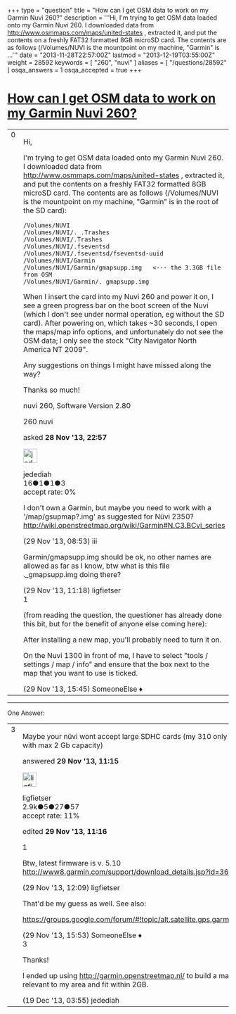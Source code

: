 +++
type = "question"
title = "How can I get OSM data to work on my Garmin Nuvi 260?"
description = '''Hi, I&#x27;m trying to get OSM data loaded onto my Garmin Nuvi 260. I downloaded data from http://www.osmmaps.com/maps/united-states , extracted it, and put the contents on a freshly FAT32 formatted 8GB microSD card. The contents are as follows (/Volumes/NUVI is the mountpoint on my machine, &quot;Garmin&quot; is ...'''
date = "2013-11-28T22:57:00Z"
lastmod = "2013-12-19T03:55:00Z"
weight = 28592
keywords = [ "260", "nuvi" ]
aliases = [ "/questions/28592" ]
osqa_answers = 1
osqa_accepted = true
+++

<div class="headNormal">

# [How can I get OSM data to work on my Garmin Nuvi 260?](/questions/28592/how-can-i-get-osm-data-to-work-on-my-garmin-nuvi-260)

</div>

<div id="main-body">

<div id="askform">

<table id="question-table" style="width:100%;">
<colgroup>
<col style="width: 50%" />
<col style="width: 50%" />
</colgroup>
<tbody>
<tr>
<td style="width: 30px; vertical-align: top"><div class="vote-buttons">
<span id="post-28592-upvote" class="ajax-command post-vote up" rel="nofollow" title="I like this post (click again to cancel)"> </span>
<div id="post-28592-score" class="post-score" title="current number of votes">
0
</div>
<span id="post-28592-downvote" class="ajax-command post-vote down" rel="nofollow" title="I dont like this post (click again to cancel)"> </span> <span id="favorite-mark" class="ajax-command favorite-mark" rel="nofollow" title="mark/unmark this question as favorite (click again to cancel)"> </span>
<div id="favorite-count" class="favorite-count">
&#10;</div>
</div></td>
<td><div id="item-right">
<div class="question-body">
<p>Hi,</p>
<p>I'm trying to get OSM data loaded onto my Garmin Nuvi 260. I downloaded data from <a href="http://www.osmmaps.com/maps/united-states">http://www.osmmaps.com/maps/united-states</a> , extracted it, and put the contents on a freshly FAT32 formatted 8GB microSD card. The contents are as follows (/Volumes/NUVI is the mountpoint on my machine, "Garmin" is in the root of the SD card):</p>
<pre><code>/Volumes/NUVI
/Volumes/NUVI/._.Trashes
/Volumes/NUVI/.Trashes
/Volumes/NUVI/.fseventsd
/Volumes/NUVI/.fseventsd/fseventsd-uuid
/Volumes/NUVI/Garmin
/Volumes/NUVI/Garmin/gmapsupp.img   &lt;--- the 3.3GB file from OSM
/Volumes/NUVI/Garmin/._gmapsupp.img</code></pre>
<p>When I insert the card into my Nuvi 260 and power it on, I see a green progress bar on the boot screen of the Nuvi (which I don't see under normal operation, eg without the SD card). After powering on, which takes ~30 seconds, I open the maps/map info options, and unfortunately do not see the OSM data; I only see the stock "City Navigator North America NT 2009".</p>
<p>Any suggestions on things I might have missed along the way?</p>
<p>Thanks so much!</p>
<p>nuvi 260, Software Version 2.80</p>
</div>
<div id="question-tags" class="tags-container tags">
<span class="post-tag tag-link-260" rel="tag" title="see questions tagged &#39;260&#39;">260</span> <span class="post-tag tag-link-nuvi" rel="tag" title="see questions tagged &#39;nuvi&#39;">nuvi</span>
</div>
<div id="question-controls" class="post-controls">
&#10;</div>
<div class="post-update-info-container">
<div class="post-update-info post-update-info-user">
<p>asked <strong>28 Nov '13, 22:57</strong></p>
<img src="https://secure.gravatar.com/avatar/a3d6887041bc564a5d60cdc811ae4ef9?s=32&amp;d=identicon&amp;r=g" class="gravatar" width="32" height="32" alt="jedediah&#39;s gravatar image" />
<p><span>jedediah</span><br />
<span class="score" title="16 reputation points">16</span><span title="1 badges"><span class="badge1">●</span><span class="badgecount">1</span></span><span title="1 badges"><span class="silver">●</span><span class="badgecount">1</span></span><span title="3 badges"><span class="bronze">●</span><span class="badgecount">3</span></span><br />
<span class="accept_rate" title="Rate of the user&#39;s accepted answers">accept rate:</span> <span title="jedediah has no accepted answers">0%</span></p>
</div>
</div>
<div id="comments-container-28592" class="comments-container">
<span id="28594"></span>
<div id="comment-28594" class="comment">
<div id="post-28594-score" class="comment-score">
&#10;</div>
<div class="comment-text">
<p>I don't own a Garmin, but maybe you need to work with a '/map/gsupmap?.img' as suggested for Nüvi 2350? <a href="http://wiki.openstreetmap.org/wiki/Garmin#N.C3.BCvi_series">http://wiki.openstreetmap.org/wiki/Garmin#N.C3.BCvi_series</a></p>
</div>
<div id="comment-28594-info" class="comment-info">
<span class="comment-age">(29 Nov '13, 08:53)</span> <span class="comment-user userinfo">iii</span>
</div>
</div>
<span id="28597"></span>
<div id="comment-28597" class="comment">
<div id="post-28597-score" class="comment-score">
&#10;</div>
<div class="comment-text">
<p>Garmin/gmapsupp.img should be ok, no other names are allowed as far as I know, btw what is this file ._gmapsupp.img doing there?</p>
</div>
<div id="comment-28597-info" class="comment-info">
<span class="comment-age">(29 Nov '13, 11:18)</span> <span class="comment-user userinfo">ligfietser</span>
</div>
</div>
<span id="28605"></span>
<div id="comment-28605" class="comment">
<div id="post-28605-score" class="comment-score">
1
</div>
<div class="comment-text">
<p>(from reading the question, the questioner has already done this bit, but for the benefit of anyone else coming here):</p>
<p>After installing a new map, you'll probably need to turn it on.</p>
<p>On the Nuvi 1300 in front of me, I have to select "tools / settings / map / info" and ensure that the box next to the map that you want to use is ticked.</p>
</div>
<div id="comment-28605-info" class="comment-info">
<span class="comment-age">(29 Nov '13, 15:45)</span> <span class="comment-user userinfo">SomeoneElse ♦</span>
</div>
</div>
</div>
<div id="comment-tools-28592" class="comment-tools">
&#10;</div>
<div class="clear">
&#10;</div>
<div id="comment-28592-form-container" class="comment-form-container">
&#10;</div>
<div class="clear">
&#10;</div>
</div></td>
</tr>
</tbody>
</table>

------------------------------------------------------------------------

<div class="tabBar">

<span id="sort-top"></span>

<div class="headQuestions">

One Answer:

</div>

</div>

<span id="28596"></span>

<div id="answer-container-28596" class="answer accepted-answer">

<table style="width:100%;">
<colgroup>
<col style="width: 50%" />
<col style="width: 50%" />
</colgroup>
<tbody>
<tr>
<td style="width: 30px; vertical-align: top"><div class="vote-buttons">
<span id="post-28596-upvote" class="ajax-command post-vote up" rel="nofollow" title="I like this post (click again to cancel)"> </span>
<div id="post-28596-score" class="post-score" title="current number of votes">
3
</div>
<span id="post-28596-downvote" class="ajax-command post-vote down" rel="nofollow" title="I dont like this post (click again to cancel)"> </span> <span class="accept-answer on" rel="nofollow" title="jedediah has selected this answer as the correct answer"> </span>
</div></td>
<td><div class="item-right">
<div class="answer-body">
<p>Maybe your nüvi wont accept large SDHC cards (my 310 only accepts cards with max 2 Gb capacity)</p>
</div>
<div class="answer-controls post-controls">
&#10;</div>
<div class="post-update-info-container">
<div class="post-update-info post-update-info-user">
<p>answered <strong>29 Nov '13, 11:15</strong></p>
<img src="https://secure.gravatar.com/avatar/0f5ffc3756c4662b9dfad80b7665ac6c?s=32&amp;d=identicon&amp;r=g" class="gravatar" width="32" height="32" alt="ligfietser&#39;s gravatar image" />
<p><span>ligfietser</span><br />
<span class="score" title="2894 reputation points"><span>2.9k</span></span><span title="5 badges"><span class="badge1">●</span><span class="badgecount">5</span></span><span title="27 badges"><span class="silver">●</span><span class="badgecount">27</span></span><span title="57 badges"><span class="bronze">●</span><span class="badgecount">57</span></span><br />
<span class="accept_rate" title="Rate of the user&#39;s accepted answers">accept rate:</span> <span title="ligfietser has 8 accepted answers">11%</span></p>
</div>
<div class="post-update-info post-update-info-edited">
<p><span> edited <strong>29 Nov '13, 11:16</strong> </span></p>
</div>
</div>
<div id="comments-container-28596" class="comments-container">
<span id="28598"></span>
<div id="comment-28598" class="comment">
<div id="post-28598-score" class="comment-score">
1
</div>
<div class="comment-text">
<p>Btw, latest firmware is v. 5.10 <a href="http://www8.garmin.com/support/download_details.jsp?id=3665">http://www8.garmin.com/support/download_details.jsp?id=3665</a></p>
</div>
<div id="comment-28598-info" class="comment-info">
<span class="comment-age">(29 Nov '13, 12:09)</span> <span class="comment-user userinfo">ligfietser</span>
</div>
</div>
<span id="28606"></span>
<div id="comment-28606" class="comment">
<div id="post-28606-score" class="comment-score">
&#10;</div>
<div class="comment-text">
<p>That'd be my guess as well. See also:</p>
<p><a href="https://groups.google.com/forum/#!topic/alt.satellite.gps.garmin/_LIdi5fXDpA">https://groups.google.com/forum/#!topic/alt.satellite.gps.garmin/_LIdi5fXDpA</a></p>
</div>
<div id="comment-28606-info" class="comment-info">
<span class="comment-age">(29 Nov '13, 15:53)</span> <span class="comment-user userinfo">SomeoneElse ♦</span>
</div>
</div>
<span id="29181"></span>
<div id="comment-29181" class="comment">
<div id="post-29181-score" class="comment-score">
3
</div>
<div class="comment-text">
<p>Thanks!</p>
<p>I ended up using <a href="http://garmin.openstreetmap.nl/">http://garmin.openstreetmap.nl/</a> to build a map that was relevant to my area and fit within 2GB.</p>
</div>
<div id="comment-29181-info" class="comment-info">
<span class="comment-age">(19 Dec '13, 03:55)</span> <span class="comment-user userinfo">jedediah</span>
</div>
</div>
</div>
<div id="comment-tools-28596" class="comment-tools">
&#10;</div>
<div class="clear">
&#10;</div>
<div id="comment-28596-form-container" class="comment-form-container">
&#10;</div>
<div class="clear">
&#10;</div>
</div></td>
</tr>
</tbody>
</table>

</div>

<div class="paginator-container-left">

</div>

</div>

</div>

